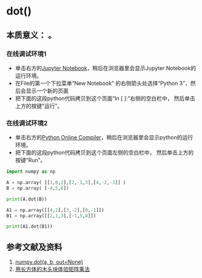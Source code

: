 # dot()

## 本质意义： 。

### 在线调试环境1

- 单击右方的[Jupyter Notebook](https://mybinder.org/v2/gh/ipython/ipython-in-depth/master?filepath=binder/Index.ipynb)，稍后在浏览器里会显示Jupyter Notebook的运行环境。
- 在File的第一个下拉菜单“New Notebook” 的右侧箭头处选择“Python 3”，然后会显示一个新的页面
- 把下面的这段python代码拷贝到这个页面“In [ ]:”右侧的空白栏中， 然后单击上方的按键“运行”。

### 在线调试环境2

- 单击右方的[Python Online Compiler](https://trinket.io/python3/a5bd54189b)，稍后在浏览器里会显示python的运行环境。
- 把下面的这段python代码拷贝到这个页面左侧的空白栏中， 然后单击上方的按键“Run”。

```python
import numpy as np

A = np.array( [[1,0,2],[2,-1,3],[4,-2,-3]] )
B = np.array( [-4,5,6])

print(A.dot(B))

A1 = np.array([[4,2],[3,-2],[0,-1]])
B1 = np.array([[2,1,3],[-1,5,8]])

print(A1.dot(B1))
```

## 参考文献及资料

1. [numpy.dot(a, b, out=None)](https://numpy.org/doc/stable/reference/generated/numpy.dot.html#numpy.dot)
2. [用长方体的木头块体验矩阵乘法](https://github.com/quanbinn/Learn-Mathematical-Olympiad-The-Interactive-Way/blob/master/chapters/%E7%BA%BF%E6%80%A7%E4%BB%A3%E6%95%B0/%E7%94%A8%E9%95%BF%E6%96%B9%E4%BD%93%E7%9A%84%E6%9C%A8%E5%A4%B4%E5%9D%97%E4%BD%93%E9%AA%8C%E7%9F%A9%E9%98%B5%E4%B9%98%E6%B3%95.md)



